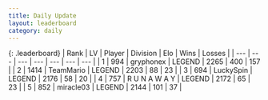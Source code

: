 ```yaml
---
title: Daily Update
layout: leaderboard
category: daily
---
```


{: .leaderboard}
| Rank | LV | Player | Division | Elo | Wins | Losses |
| --- | --- | --- | --- | --- | --- | --- |
| <span data-change="0">1</span> | 994 | <span title="ID: 315148">gryphonex</span> | LEGEND | <span data-change="60">2265</span> | <span data-change="28">400</span> | <span data-change="5">157</span> |
| <span data-change="0">2</span> | 1414 | <span title="ID: 164871">TeamMario</span> | LEGEND | <span data-change="0">2203</span> | <span data-change="0">88</span> | <span data-change="0">23</span> |
| <span data-change="2">3</span> | 694 | <span title="ID: 498412">LuckySpin</span> | LEGEND | <span data-change="0">2176</span> | <span data-change="4">58</span> | <span data-change="2">20</span> |
| <span data-change="2">4</span> | 757 | <span title="ID: 66144">R U N A W A Y</span> | LEGEND | <span data-change="25">2172</span> | <span data-change="3">65</span> | <span data-change="0">23</span> |
| <span data-change="-1">5</span> | 852 | <span title="ID: 416373">miracle03</span> | LEGEND | <span data-change="-32">2144</span> | <span data-change="8">101</span> | <span data-change="7">37</span> |